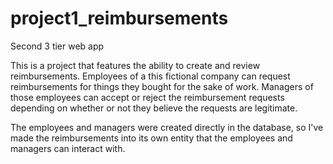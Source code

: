 # project1_reimbursements
Second 3 tier web app

This is a project that features the ability to create and review reimbursements. Employees of a this fictional company can request reimbursements for things they bought for the sake of work. Managers of those employees can accept or reject the reimbursement requests depending on whether or not they believe the requests are legitimate.

The employees and managers were created directly in the database, so I've made the reimbursements into its own entity that the employees and managers can interact with.
